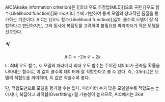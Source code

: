 AIC(Akaike information criterion)은 [[최대 우도 추정법(MLE)]]으로 구한 [[우도 함수(Likelihood function)]]와 파라미터 수에 기반하여 통계 모델의 상대적인 품질을 평가하는 기준이다. AIC는 [[우도 함수(Likelihood function)]]값이 클수록 모델이 잘 적합하다고 판단하지만, 그와 동시에 복잡도를 고려하여 불필요한 파라미터가 적은 모델을 선호한다. 

##### 식
$$\mathrm {AIC} = - 2\ln \mathcal {L} + 2k $$
L: 최대 우도 함수, k: 모델의 파라메터
최대 우도 함수는 주어진 데이터가 관측될 확률을 나타내는 함수로, 이 값이 클수록 데이터에 잘 적합한다고 볼 수 있다. 
즉, -2/ln{L}은 모델의 적합도를 의미하며, 이 값은 작을수록 좋다.

단, 적합도만으로 모델을 평가할 수는 없다. 파라미터 수가 많은 모델일수록 적합도는 높아지나, 복잡하고 과적합(Overfitting) 될 가능성이 높으므로, AIC에서는 2kㄹ